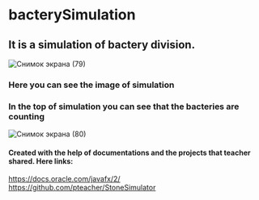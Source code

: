 # bacterySimulation
## It is a simulation of bactery division.
![Снимок экрана (79)](https://user-images.githubusercontent.com/94388390/142061748-f1e0e51d-0d5a-40c1-8b99-1e32ff6b0453.png)
### Here you can see the image of simulation
### In the top of simulation you can see that the bacteries are counting

![Снимок экрана (80)](https://user-images.githubusercontent.com/94388390/142061776-827b41a7-7ec4-455c-8db5-48d29dd8791a.png)



#### Created with the help of documentations and the projects that teacher shared. Here links:
https://docs.oracle.com/javafx/2/
https://github.com/pteacher/StoneSimulator

